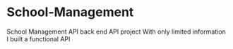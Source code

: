 # School-Management
School Management  API back end API project
With only limited information I built a functional API 
